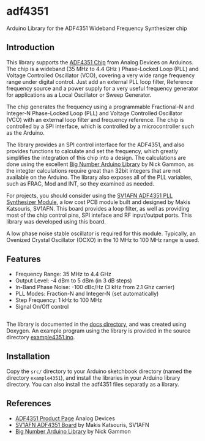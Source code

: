 # adf4351
Arduino Library for the ADF4351 Wideband Frequency Synthesizer chip

## Introduction

This library supports the [ADF4351 Chip](https://goo.gl/tkMjw6) from Analog Devices on Arduinos. The chip is a wideband (35 MHz to 4.4 GHz ) Phase-Locked Loop (PLL) and Voltage Controlled Oscillator (VCO), covering a very wide range frequency range
under digital control. Just add an external PLL loop filter, Reference frequency source and a power supply for a very useful 
frequency generator for applications as a Local Oscillator or Sweep Generator.  

The chip generates the frequency using a programmable Fractional-N and Integer-N Phase-Locked Loop (PLL) and Voltage Controlled Oscillator (VCO) with an external loop filter and frequency reference. The chip is controlled by 
a SPI interface, which is controlled by a microcontroller such as the Arduino.

The library provides an SPI control interface for the ADF4351, and also provides functions to calculate and set the
frequency, which greatly simplifies the integration of this chip into a design. The calculations are done using the excellent 
[Big Number Arduino Library](https://github.com/nickgammon/BigNumber) by Nick Gammon, as the integter calculations require
great than 32bit integers that are not available on the Arduino.  The library also exposes all of the PLL variables, such as FRAC, Mod and INT, so they examined as needed.  

For projects, you should consider using the  [SV1AFN ADF4351 PLL Synthesizer Module](https://www.sv1afn.com/adf4351m.html), a low cost PCB module built and designed by Makis Katsouris, SV1AFN. This board provides a loop filter, as well as providing
most of the chip control pins, SPI inteface and RF input/output ports.  This library was developed using this board.  

A low phase noise stable oscillator  is required for this module. Typically, an Ovenized Crystal Oscillator (OCXO) in the 10 MHz to 100 MHz range is used.  

## Features

+ Frequency Range: 35 MHz to 4.4 GHz
+ Output Level: -4 dBm to 5 dBm (in 3 dB steps) 
+ In-Band Phase Noise: -100 dBc/Hz (3 kHz from 2.1 Ghz carrier)
+ PLL Modes: Fraction-N and Integer-N (set automatically)
+ Step Frequency: 1 kHz to 100 MHz  
+ Signal On/Off control

##

The library is documented in the [docs directory](doc/html/index.html), and was created using Doxygen. 
An example program using the library is provided in the source directory [example4351.ino](src/example4351.ino).

## Installation
Copy the `src/` directory to your Arduino sketchbook directory  (named the directory `example4351`), and install the libraries in your Arduino library directory.  You can also install the adf4351 files separatly  as a library.

## References

+ [ADF4351 Product Page](https://goo.gl/tkMjw6) Analog Devices
+ [SV1AFN ADF4351 Board](https://www.sv1afn.com/adf4351m.html) by Makis Katsouris, SV1AFN
+ [Big Number Arduino Library](https://github.com/nickgammon/BigNumber) by Nick Gammon
